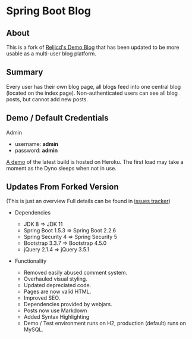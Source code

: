 # Spring Boot Blog

## About
This is a fork of [Reljicd's Demo Blog](https://github.com/reljicd/spring-boot-blog) that has been updated to
be more usable as a multi-user blog platform. 

## Summary
Every user has their own blog page, all blogs feed into one central blog (located on the index page). 
Non-authenticated users can see all blog posts, but cannot add new posts.

## Demo / Default Credentials
Admin
- username: **admin**
- password: **admin**

[A demo](https://springblogdemo.herokuapp.com/) of the latest build is hosted on Heroku. The first load may take a 
moment as the Dyno sleeps when not in use.

## Updates From Forked Version
(This is just an overview Full details can be found in [issues tracker](https://github.com/ajo/spring-boot-blog/issues?q=is%3Aissue+is%3Aclosed))

- Dependencies
    - JDK 8 => JDK 11
    - Spring Boot 1.5.3 => Spring Boot 2.2.6
    - Spring Security 4 => Spring Security 5
    - Bootstrap 3.3.7 => Bootstrap 4.5.0
    - jQuery 2.1.4 => jQuery 3.5.1
     
- Functionality 
    - Removed easily abused comment system.
    - Overhauled visual styling.
    - Updated depreciated code.
    - Pages are now valid HTML.
    - Improved SEO.
    - Dependencies provided by webjars.
    - Posts now use Markdown
    - Added Syntax Highlighting
    - Demo / Test environment runs on H2, production (default) runs on MySQL. 
